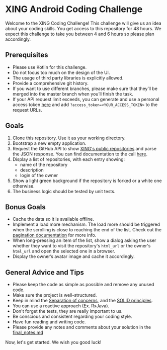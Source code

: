 # XING Android Coding Challenge

Welcome to the XING Coding Challenge! This challenge will give us an idea about your coding skills. You get access to this repository for 48 hours. We expect this challenge to take you between 4 and 6 hours so please plan accordingly.

## Prerequisites

* Please use Kotlin for this challenge.
* Do not focus too much on the design of the UI.
* The usage of third party libraries is explicitly allowed.
* Provide a comprehensive git history.
* If you want to use different branches, please make sure that they’ll be merged into the master branch when you’ll finish the task.
* If your API request limit exceeds, you can generate and use a personal access token [here](https://github.com/settings/applications) and add `?access_token=<YOUR_ACCESS_TOKEN>` to the request URLs.

## Goals

1. Clone this repository. Use it as your working directory.
2. Bootstrap a new empty application.
3. Request the GitHub API to show [XING's public repositories](https://api.github.com/orgs/xing/repos) and parse the JSON response. You can find documentation to the call [here](https://docs.github.com/en/free-pro-team@latest/rest/reference/repos#list-organization-repositories).
4. Display a list of repositories, with each entry showing:
	* name of the repository
	* description
	* login of the owner
5. Show a light green background if the repository is forked or a white one otherwise.
6. The business logic should be tested by unit tests.

## Bonus Goals

* Cache the data so it is available offline.
* Implement a load more mechanism. The load more should be triggered when the scrolling is close to reaching the end of the list. Check out the [pagination documentation](https://docs.github.com/en/free-pro-team@latest/rest/guides/traversing-with-pagination) for more info.
* When long-pressing an item of the list, show a dialog asking the user whether they want to visit the repository's `html_url` or the owner's `html_url` and open the selected one in a browser.
* Display the owner’s avatar image and cache it accordingly.

## General Advice and Tips
* Please keep the code as simple as possible and remove any unused code.
* Make sure the project is well-structured.
* Keep in mind the [Separation of concerns](https://en.wikipedia.org/wiki/Separation_of_concerns), and the [SOLID principles](https://en.wikipedia.org/wiki/SOLID_(object-oriented_design)).
* You can use a reactive approach (Ex. RxJava).
* Don't forget the tests, they are really important to us.
* Be conscious and consistent regarding your coding style.
* Have fun reading and writing code.
* Please provide any notes and comments about your solution in the [final_notes.md](final_notes.md)

Now, let's get started. We wish you good luck!
